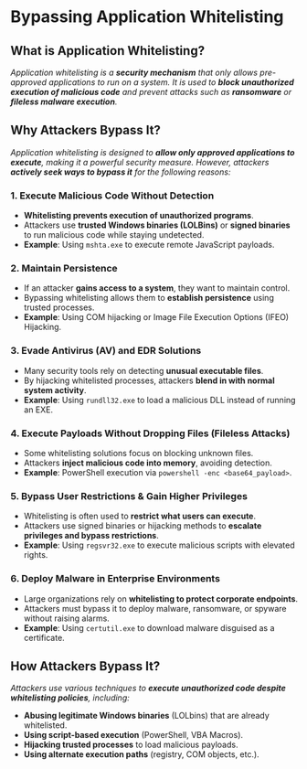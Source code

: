 # Bypassing Application Whitelisting
## What is Application Whitelisting?
*Application whitelisting is a **security mechanism** that only allows pre-approved applications to run on a system.
It is used to **block unauthorized execution of malicious code** and prevent attacks such as **ransomware** or **fileless malware execution**.*

## Why Attackers Bypass It?
*Application whitelisting is designed to **allow only approved applications to execute**, making it a powerful security measure.
However, attackers **actively seek ways to bypass it** for the following reasons:*

### 1. Execute Malicious Code Without Detection

- **Whitelisting prevents execution of unauthorized programs**.
- Attackers use **trusted Windows binaries (LOLBins)** or **signed binaries** to run malicious code while staying undetected.
- **Example**: Using ```mshta.exe``` to execute remote JavaScript payloads.

### 2. Maintain Persistence

- If an attacker **gains access to a system**, they want to maintain control.
- Bypassing whitelisting allows them to **establish persistence** using trusted processes.
- **Example**: Using COM hijacking or Image File Execution Options (IFEO) Hijacking.

### 3. Evade Antivirus (AV) and EDR Solutions

- Many security tools rely on detecting **unusual executable files**.
- By hijacking whitelisted processes, attackers **blend in with normal system activity**.
- **Example**: Using ```rundll32.exe``` to load a malicious DLL instead of running an EXE.

### 4. Execute Payloads Without Dropping Files (Fileless Attacks)

- Some whitelisting solutions focus on blocking unknown files.
- Attackers **inject malicious code into memory**, avoiding detection.
- **Example**: PowerShell execution via ```powershell -enc <base64_payload>```.

### 5. Bypass User Restrictions & Gain Higher Privileges

- Whitelisting is often used to **restrict what users can execute**.
- Attackers use signed binaries or hijacking methods to **escalate privileges and bypass restrictions**.
- **Example**: Using ```regsvr32.exe``` to execute malicious scripts with elevated rights.

### 6. Deploy Malware in Enterprise Environments

- Large organizations rely on **whitelisting to protect corporate endpoints**.
- Attackers must bypass it to deploy malware, ransomware, or spyware without raising alarms.
- **Example**: Using ```certutil.exe``` to download malware disguised as a certificate.

## How Attackers Bypass It?
*Attackers use various techniques to **execute unauthorized code despite whitelisting policies**, including:*

- **Abusing legitimate Windows binaries** (LOLbins) that are already whitelisted.
- **Using script-based execution** (PowerShell, VBA Macros).
- **Hijacking trusted processes** to load malicious payloads.
- **Using alternate execution paths** (registry, COM objects, etc.).
